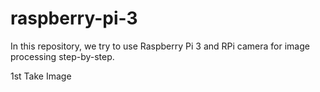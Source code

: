 # raspberry-pi-3

In this repository, we try to use Raspberry Pi 3 and RPi camera for image processing step-by-step. 

1st Take Image
